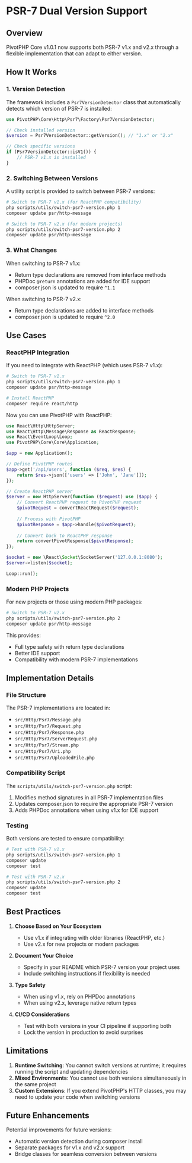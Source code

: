 # PSR-7 Dual Version Support

## Overview

PivotPHP Core v1.0.1 now supports both PSR-7 v1.x and v2.x through a flexible implementation that can adapt to either version.

## How It Works

### 1. Version Detection

The framework includes a `Psr7VersionDetector` class that automatically detects which version of PSR-7 is installed:

```php
use PivotPHP\Core\Http\Psr7\Factory\Psr7VersionDetector;

// Check installed version
$version = Psr7VersionDetector::getVersion(); // "1.x" or "2.x"

// Check specific versions
if (Psr7VersionDetector::isV1()) {
    // PSR-7 v1.x is installed
}
```

### 2. Switching Between Versions

A utility script is provided to switch between PSR-7 versions:

```bash
# Switch to PSR-7 v1.x (for ReactPHP compatibility)
php scripts/utils/switch-psr7-version.php 1
composer update psr/http-message

# Switch to PSR-7 v2.x (for modern projects)
php scripts/utils/switch-psr7-version.php 2
composer update psr/http-message
```

### 3. What Changes

When switching to PSR-7 v1.x:
- Return type declarations are removed from interface methods
- PHPDoc `@return` annotations are added for IDE support
- composer.json is updated to require `^1.1`

When switching to PSR-7 v2.x:
- Return type declarations are added to interface methods
- composer.json is updated to require `^2.0`

## Use Cases

### ReactPHP Integration

If you need to integrate with ReactPHP (which uses PSR-7 v1.x):

```bash
# Switch to PSR-7 v1.x
php scripts/utils/switch-psr7-version.php 1
composer update psr/http-message

# Install ReactPHP
composer require react/http
```

Now you can use PivotPHP with ReactPHP:

```php
use React\Http\HttpServer;
use React\Http\Message\Response as ReactResponse;
use React\EventLoop\Loop;
use PivotPHP\Core\Core\Application;

$app = new Application();

// Define PivotPHP routes
$app->get('/api/users', function ($req, $res) {
    return $res->json(['users' => ['John', 'Jane']]);
});

// Create ReactPHP server
$server = new HttpServer(function ($request) use ($app) {
    // Convert ReactPHP request to PivotPHP request
    $pivotRequest = convertReactRequest($request);
    
    // Process with PivotPHP
    $pivotResponse = $app->handle($pivotRequest);
    
    // Convert back to ReactPHP response
    return convertPivotResponse($pivotResponse);
});

$socket = new \React\Socket\SocketServer('127.0.0.1:8080');
$server->listen($socket);

Loop::run();
```

### Modern PHP Projects

For new projects or those using modern PHP packages:

```bash
# Switch to PSR-7 v2.x
php scripts/utils/switch-psr7-version.php 2
composer update psr/http-message
```

This provides:
- Full type safety with return type declarations
- Better IDE support
- Compatibility with modern PSR-7 implementations

## Implementation Details

### File Structure

The PSR-7 implementations are located in:
- `src/Http/Psr7/Message.php`
- `src/Http/Psr7/Request.php`
- `src/Http/Psr7/Response.php`
- `src/Http/Psr7/ServerRequest.php`
- `src/Http/Psr7/Stream.php`
- `src/Http/Psr7/Uri.php`
- `src/Http/Psr7/UploadedFile.php`

### Compatibility Script

The `scripts/utils/switch-psr7-version.php` script:
1. Modifies method signatures in all PSR-7 implementation files
2. Updates composer.json to require the appropriate PSR-7 version
3. Adds PHPDoc annotations when using v1.x for IDE support

### Testing

Both versions are tested to ensure compatibility:

```bash
# Test with PSR-7 v1.x
php scripts/utils/switch-psr7-version.php 1
composer update
composer test

# Test with PSR-7 v2.x
php scripts/utils/switch-psr7-version.php 2
composer update
composer test
```

## Best Practices

1. **Choose Based on Your Ecosystem**
   - Use v1.x if integrating with older libraries (ReactPHP, etc.)
   - Use v2.x for new projects or modern packages

2. **Document Your Choice**
   - Specify in your README which PSR-7 version your project uses
   - Include switching instructions if flexibility is needed

3. **Type Safety**
   - When using v1.x, rely on PHPDoc annotations
   - When using v2.x, leverage native return types

4. **CI/CD Considerations**
   - Test with both versions in your CI pipeline if supporting both
   - Lock the version in production to avoid surprises

## Limitations

1. **Runtime Switching**: You cannot switch versions at runtime; it requires running the script and updating dependencies
2. **Mixed Environments**: You cannot use both versions simultaneously in the same project
3. **Custom Extensions**: If you extend PivotPHP's HTTP classes, you may need to update your code when switching versions

## Future Enhancements

Potential improvements for future versions:
- Automatic version detection during composer install
- Separate packages for v1.x and v2.x support
- Bridge classes for seamless conversion between versions
